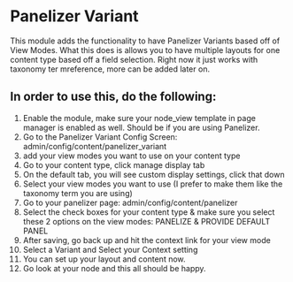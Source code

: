 # Panelizer Variant

This module adds the functionality to have Panelizer Variants based off of View Modes.  What this does is allows you to have multiple layouts for one content type based off a field selection.  Right now it just works with taxonomy ter mreference, more can be added later on.  

## In order to use this, do the following:
1. Enable the module, make sure your node_view template in page manager is enabled as well.  Should be if you are using Panelizer.
2. Go to the Panelizer Variant Config Screen: admin/config/content/panelizer_variant
3. add your view modes you want to use on your content type
4. Go to your content type, click manage display tab
5. On the default tab, you will see custom display settings, click that down
6. Select your view modes you want to use (I prefer to make them like the taxonomy term you are using)
7. Go to your panelizer page: admin/config/content/panelizer
8. Select the check boxes for your content type & make sure you select these 2 options on the view modes: PANELIZE & PROVIDE DEFAULT PANEL
9. After saving, go back up and hit the context link for your view mode
10. Select a Variant and Select your Context setting
11. You can set up your layout and content now.
12. Go look at your node and this all should be happy.